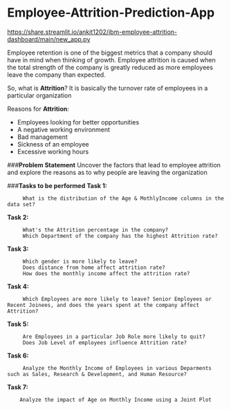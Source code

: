 # Employee-Attrition-Prediction-App


https://share.streamlit.io/ankit1202/ibm-employee-attrition-dashboard/main/new_app.py

Employee retention is one of the biggest metrics that a company should have in mind when thinking of growth. Employee attrition is caused when the total strength of the company is greatly reduced as more employees leave the company than expected.

So, what is **Attrition**?
It is basically the turnover rate of employees in a particular organization

Reasons for **Attrition**:

- Employees looking for better opportunities
- A negative working environment
- Bad management
- Sickness of an employee
- Excessive working hours

###**Problem Statement**
Uncover the factors that lead to employee attrition and explore the reasons as to why people are leaving the organization 

###**Tasks to be performed**
**Task 1:**
       
         What is the distribution of the Age & MothlyIncome columns in the data set? 
**Task 2:**   

         What's the Attrition percentage in the company? 
         Which Department of the company has the highest Attrition rate?
**Task 3:**

         Which gender is more likely to leave?
         Does distance from home affect attrition rate?
         How does the monthly income affect the attrition rate? 

**Task 4:**

         Which Employees are more likely to leave? Senior Employees or Recent Joinees, and does the years spent at the company affect Attrition?

**Task 5:**

         Are Employees in a particular Job Role more likely to quit?
         Does Job Level of employees influence Attrition rate?

**Task 6:**

         Analyze the Monthly Income of Employees in various Deparments such as Sales, Research & Development, and Human Resource?

**Task 7:**

        Analyze the impact of Age on Monthly Income using a Joint Plot
